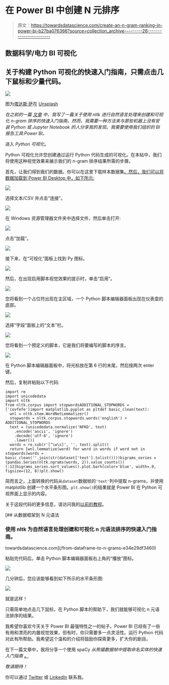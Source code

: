 # 在 Power BI 中创建 N 元排序

> 原文：<https://towardsdatascience.com/create-an-n-gram-ranking-in-power-bi-b27ba076366?source=collection_archive---------26----------------------->

## 数据科学/电力 BI 可视化

## 关于构建 Python 可视化的快速入门指南，只需点击几下鼠标和少量代码。

![](img/8fd6c8d84ef5ffac2d524d5bb3a9aa06.png)

图为[塔达斯·萨](https://unsplash.com/@stadsa?utm_source=unsplash&utm_medium=referral&utm_content=creditCopyText)在 [Unsplash](https://unsplash.com/s/photos/microsoft?utm_source=unsplash&utm_medium=referral&utm_content=creditCopyText)

*在之前的一篇* [*文章*](/from-dataframe-to-n-grams-e34e29df3460) *中，我写了一篇关于使用 nltk 进行自然语言处理来创建和可视化 n-gram 排序的快速入门指南。然而，我需要一种方法来与那些机器上没有安装 Python 或 Jupyter Notebook 的人分享我的发现。我需要使用我们组织的 BI 报告工具:Power BI。*

进入 *Python 可视化*。

Python 可视化允许您创建通过运行 Python 代码生成的可视化。在本帖中，我们将使用这种视觉效果来展示我们的 n-gram 排序结果所需的步骤。

首先，让我们得到我们的数据。你可以在这里下载样本数据集[。然后，我们可以将数据加载到 Power BI Desktop 中，如下所示:](https://github.com/ecdedios/ngram-quick-start)

![](img/0f1ed4b3efb9a27c289b6b4aa2264d47.png)

选择文本/CSV 并点击“连接”。

![](img/443e9b70a7630f3e92f3157c95ca47cc.png)

在 Windows 资源管理器文件夹中选择文件，然后单击打开:

![](img/53f84a51442aad93c21d0d6462d8eb12.png)

点击“加载”。

![](img/7ff417d3f2bd6481106dbc0f62be002e.png)

接下来，在“可视化”面板上找到 Py 图标。

![](img/435b252fa837b3e5e6ab94370d716c0c.png)

然后，在出现启用脚本视觉效果的提示时，单击“启用”。

![](img/2c45127d5b548a64ecd19d38da4b4a6c.png)

您将看到一个占位符出现在主区域，一个 Python 脚本编辑器面板出现在仪表盘的底部。

![](img/5e602ae715e4c9d44b9e365490518eb1.png)

选择“字段”面板上的“文本”栏。

![](img/6c7e60725f1f33d0526b8b0f12907acd.png)

您将看到一个预定义的脚本，它是我们将要编写的脚本的序言。

![](img/b3b85134d225e2ee477ae6a7530e85be.png)

在 Python 脚本编辑器面板中，将光标放在第 6 行的末尾，然后按两次 enter 键。

然后，复制并粘贴以下代码:

```
import re
import unicodedata
import nltk
from nltk.corpus import stopwordsADDITIONAL_STOPWORDS = ['covfefe']import matplotlib.pyplot as pltdef basic_clean(text):
  wnl = nltk.stem.WordNetLemmatizer()
  stopwords = nltk.corpus.stopwords.words('english') + ADDITIONAL_STOPWORDS
  text = (unicodedata.normalize('NFKD', text)
    .encode('ascii', 'ignore')
    .decode('utf-8', 'ignore')
    .lower())
  words = re.sub(r'[^\w\s]', '', text).split()
  return [wnl.lemmatize(word) for word in words if word not in stopwords]words = basic_clean(''.join(str(dataset['text'].tolist())))bigrams_series = (pandas.Series(nltk.ngrams(words, 2)).value_counts())[:12]bigrams_series.sort_values().plot.barh(color='blue', width=.9, figsize=(12, 8))plt.show()
```

简而言之，上面转换的代码从`dataset`数据帧的`'text'`列中提取 n-grams，并使用 matplotlib 创建一个水平条形图。`plt.show()`的结果就是 Power BI 在 Python 可视界面上显示的内容。

关于这段代码的更多信息，请访问我的[以前的教程](/from-dataframe-to-n-grams-e34e29df3460)。

[](/from-dataframe-to-n-grams-e34e29df3460) [## 从数据框架到 N 元语法

### 使用 nltk 为自然语言处理创建和可视化 n 元语法排序的快速入门指南。

towardsdatascience.com](/from-dataframe-to-n-grams-e34e29df3460) 

粘贴完代码后，单击 Python 脚本编辑器面板右上角的“播放”图标。

![](img/b12fedbf8a46755b9df266d743cae567.png)

几分钟后，您应该能够看到如下所示的水平条形图:

![](img/03b5596732bc104fd5ef255c6e41eabe.png)

就是这样！

只需简单地点击几下鼠标，在 Python 脚本的帮助下，我们就能够可视化 n 元语法排序的结果。

我希望你喜欢今天关于 Power BI 最强特性之一的帖子。Power BI 已经有了一些有用和漂亮的内置视觉效果，但有时，你只需要多一点灵活性。运行 Python 代码对此有所帮助。我希望这个温和的介绍将鼓励你探索更多，扩大你的剧目。

在下一篇文章中，我将分享一个使用 spaCy *从熊猫数据帧中提取命名实体的快速入门指南* [*。*](/from-dataframe-to-named-entities-4cfaa7251fc0)

*敬请期待！*

你可以通过 [Twitter](https://twitter.com/ecdedios) 或 [LinkedIn](https://www.linkedin.com/in/ednalyn-de-dios/) 联系我。